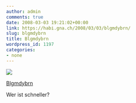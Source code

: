 ```yaml
---
author: admin
comments: true
date: 2008-03-03 19:21:02+00:00
link: https://habi.gna.ch/2008/03/03/blgmdybrn/
slug: blgmdybrn
title: Blgmdybrn
wordpress_id: 1197
categories:
- none
---
```



 [![](https://static.flickr.com/2201/2307610715_938eef5dfd_m.jpg)](https://www.flickr.com/photos/habi/2307610715/)
   

 
  [Blgmdybrn](https://www.flickr.com/photos/habi/2307610715/)
    

 



Wer ist schneller?
  

